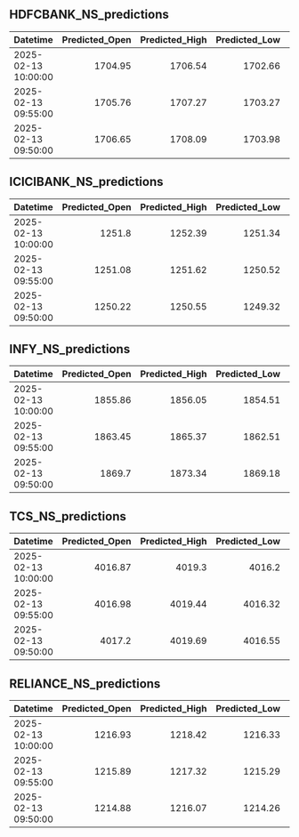 ## HDFCBANK_NS_predictions
| Datetime            |   Predicted_Open |   Predicted_High |   Predicted_Low |   Predicted_Close |   Predicted_Volume |
|:--------------------|-----------------:|-----------------:|----------------:|------------------:|-------------------:|
| 2025-02-13 10:00:00 |          1704.95 |          1706.54 |         1702.66 |           1705.1  |             103065 |
| 2025-02-13 09:55:00 |          1705.76 |          1707.27 |         1703.27 |           1705.59 |             114918 |
| 2025-02-13 09:50:00 |          1706.65 |          1708.09 |         1703.98 |           1705.96 |             130122 |

## ICICIBANK_NS_predictions
| Datetime            |   Predicted_Open |   Predicted_High |   Predicted_Low |   Predicted_Close |   Predicted_Volume |
|:--------------------|-----------------:|-----------------:|----------------:|------------------:|-------------------:|
| 2025-02-13 10:00:00 |          1251.8  |          1252.39 |         1251.34 |           1253.74 |            74190.6 |
| 2025-02-13 09:55:00 |          1251.08 |          1251.62 |         1250.52 |           1252.76 |            93673.3 |
| 2025-02-13 09:50:00 |          1250.22 |          1250.55 |         1249.32 |           1251.38 |           133428   |

## INFY_NS_predictions
| Datetime            |   Predicted_Open |   Predicted_High |   Predicted_Low |   Predicted_Close |   Predicted_Volume |
|:--------------------|-----------------:|-----------------:|----------------:|------------------:|-------------------:|
| 2025-02-13 10:00:00 |          1855.86 |          1856.05 |         1854.51 |           1856.04 |            60779.2 |
| 2025-02-13 09:55:00 |          1863.45 |          1865.37 |         1862.51 |           1864.35 |            76155.9 |
| 2025-02-13 09:50:00 |          1869.7  |          1873.34 |         1869.18 |           1870.5  |            92528.3 |

## TCS_NS_predictions
| Datetime            |   Predicted_Open |   Predicted_High |   Predicted_Low |   Predicted_Close |   Predicted_Volume |
|:--------------------|-----------------:|-----------------:|----------------:|------------------:|-------------------:|
| 2025-02-13 10:00:00 |          4016.87 |          4019.3  |         4016.2  |           4018.88 |            21819.8 |
| 2025-02-13 09:55:00 |          4016.98 |          4019.44 |         4016.32 |           4018.95 |            21910.5 |
| 2025-02-13 09:50:00 |          4017.2  |          4019.69 |         4016.55 |           4019.1  |            22011.8 |

## RELIANCE_NS_predictions
| Datetime            |   Predicted_Open |   Predicted_High |   Predicted_Low |   Predicted_Close |   Predicted_Volume |
|:--------------------|-----------------:|-----------------:|----------------:|------------------:|-------------------:|
| 2025-02-13 10:00:00 |          1216.93 |          1218.42 |         1216.33 |           1217.45 |             108073 |
| 2025-02-13 09:55:00 |          1215.89 |          1217.32 |         1215.29 |           1216.57 |             117318 |
| 2025-02-13 09:50:00 |          1214.88 |          1216.07 |         1214.26 |           1215.71 |             134474 |

